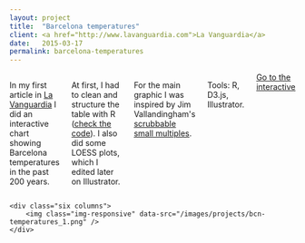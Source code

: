 ```yaml
---
layout: project
title:  "Barcelona temperatures"
client: <a href="http://www.lavanguardia.com">La Vanguardia</a>
date:   2015-03-17
permalink: barcelona-temperatures
---
```

<div class="row">
    <div class="six columns">
        <p>In my first article in <a href="http://www.lavanguardia.com">La Vanguardia</a> I did an interactive chart showing Barcelona temperatures in the past 200 years.</p>
        <p>At first, I had to clean and structure the table with R (<a href="https://github.com/martgnz/bcn-temps">check the code</a>). I also did some LOESS plots, which I edited later on Illustrator.</p>
        <p>For the main graphic I was inspired by Jim Vallandingham's <a href="https://flowingdata.com/2014/10/15/linked-small-multiples/">scrubbable small multiples</a>.</p>
        <p class="u-italic">Tools: R,  D3.js, Illustrator.</p>
        <a class="button btn-primary" href="http://www.lavanguardia.com/vangdata/20160317/40498318244/grafico-invierno-aumento-temperatura-cambio-climatico.html/">Go to the interactive</a>
    </div>

    <div class="six columns">
        <img class="img-responsive" data-src="/images/projects/bcn-temperatures_1.png" />
    </div>
</div>
<div class="row">
    <img class="img-responsive" data-src="/images/projects/bcn-temperatures_2.png" />
</div>
